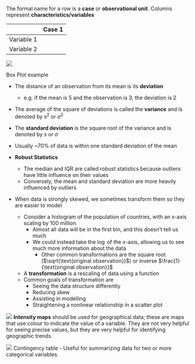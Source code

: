 

The formal name for a row is a **case** or **observational unit**. Columns represent **characteristics/variables** 

|            | Case 1 |
| ---------- | ------ |
| Variable 1 |        |
| Variable 2 |        |


![](boxplot.png)

Box Plot example

- The distance of an observation from its mean is its **deviation**
    - e.g. if the mean is 5 and the observation is 3, the deviation is 2
- The average of the square of deviations is called the **variance** and is denoted by $s^2$ or $\sigma^2$
- The **standard deviation** is the square root of the variance and is denoted by $s$ or $\sigma$
- Usually ~70% of data is within one standard deviation of the mean

- **Robust Statistics**
    - The median and IQR are called robust statistics because outliers have little influence on their values
    - Conversely, the mean and standard deviation are more heavily influenced by outliers
- When data is strongly skewed, we sometimes transform them so they are easier to model
    - Consider a histogram of the population of countries, with an x-axis scaling by 100 million.
        - Almost all data will be in the first bin, and this doesn’t tell us much
        - We could instead take the $\log$ of the x-axis, allowing us to see much more information about the data
            - Other common transformations are the square root ($\sqrt{\text{original observation}}$) or inverse $\frac{1}{\text{original observation}}$
    - A **transformation** is a rescaling of data using a function
    - Common goals of transformation are
        - Seeing the data structure differently
        - Reducing skew
        - Assisting in modelling
        - Straightening a nonlinear relationship in a scatter plot
        
![](intensitymap.png)
**Intensity maps** should be used for geographical data; these are maps that use colour to indicate the value of a variable. They are not very helpful for seeing precise values, but they are very helpful for identifying geographic trends.

![](stats1.png)
Contingency table - Useful for summarizing data for two or more categorical variables.

